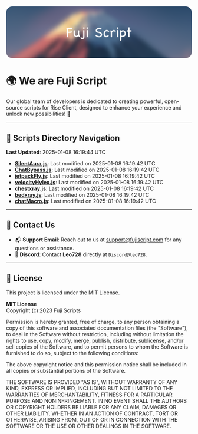 ![Banner](.github/b.webp)

# 🌍 **We are Fuji Script**

Our global team of developers is dedicated to creating powerful, open-source scripts for Rise Client, designed to enhance your experience and unlock new possibilities! 🌟

---
<!-- SCRIPTS_NAVIGATION_START -->
## 📂 **Scripts Directory Navigation**

**Last Updated**: 2025-01-08 16:19:44 UTC

- **[SilentAura.js](scripts/SilentAura.js)**: Last modified on 2025-01-08 16:19:42 UTC
- **[ChatBypass.js](scripts/ChatBypass.js)**: Last modified on 2025-01-08 16:19:42 UTC
- **[jetpackFly.js](scripts/jetpackFly.js)**: Last modified on 2025-01-08 16:19:42 UTC
- **[velocityHylex.js](scripts/velocityHylex.js)**: Last modified on 2025-01-08 16:19:42 UTC
- **[chestxray.js](scripts/chestxray.js)**: Last modified on 2025-01-08 16:19:42 UTC
- **[bedxray.js](scripts/bedxray.js)**: Last modified on 2025-01-08 16:19:42 UTC
- **[chatMacro.js](scripts/chatMacro.js)**: Last modified on 2025-01-08 16:19:42 UTC

<!-- SCRIPTS_NAVIGATION_END -->

---

## 💬 **Contact Us**  
- 📬 **Support Email**: Reach out to us at [support@fujiscript.com](mailto:support@fujiscript.com) for any questions or assistance.  
- 💬 **Discord**: Contact **Leo728** directly at `Discord@leo728`.

---

## 📜 **License**

This project is licensed under the MIT License.  

**MIT License**  
Copyright (c) 2023 Fuji Scripts  

Permission is hereby granted, free of charge, to any person obtaining a copy of this software and associated documentation files (the "Software"), to deal in the Software without restriction, including without limitation the rights to use, copy, modify, merge, publish, distribute, sublicense, and/or sell copies of the Software, and to permit persons to whom the Software is furnished to do so, subject to the following conditions:  

The above copyright notice and this permission notice shall be included in all copies or substantial portions of the Software.  

THE SOFTWARE IS PROVIDED "AS IS", WITHOUT WARRANTY OF ANY KIND, EXPRESS OR IMPLIED, INCLUDING BUT NOT LIMITED TO THE WARRANTIES OF MERCHANTABILITY, FITNESS FOR A PARTICULAR PURPOSE AND NONINFRINGEMENT. IN NO EVENT SHALL THE AUTHORS OR COPYRIGHT HOLDERS BE LIABLE FOR ANY CLAIM, DAMAGES OR OTHER LIABILITY, WHETHER IN AN ACTION OF CONTRACT, TORT OR OTHERWISE, ARISING FROM, OUT OF OR IN CONNECTION WITH THE SOFTWARE OR THE USE OR OTHER DEALINGS IN THE SOFTWARE.  
